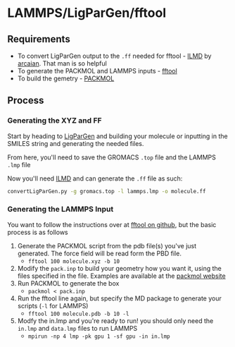 # LAMMPS/LigParGen/fftool

## Requirements

* To convert LigParGen output to the `.ff` needed for fftool -  [ILMD](https://github.com/mccg-pas/group-wiki/tree/master/Scripts/ILMD) by [arcaian](https://github.com/arcaian). That man is so helpful
* To generate the PACKMOL and LAMMPS inputs - [fftool](https://github.com/agiliopadua/fftool)
* To build the gemetry - [PACKMOL](http://m3g.iqm.unicamp.br/packmol/home.shtml)

## Process

### Generating the XYZ and FF

Start by heading to [LigParGen](http://zarbi.chem.yale.edu/ligpargen) and building your molecule or inputting in the SMILES string and generating the needed files.

From here, you'll need to save the GROMACS `.top` file and the LAMMPS `.lmp` file



Now you'll need [ILMD](https://github.com/mccg-pas/group-wiki/tree/master/Scripts/ILMD) and can generate the `.ff` file as such:

```bash
convertLigParGen.py -g gromacs.top -l lammps.lmp -o molecule.ff
```

### Generating the LAMMPS Input

You want to follow the instructions over at [fftool on github](https://github.com/agiliopadua/fftool), but the basic process is as follows

1. Generate the PACKMOL script from the pdb file(s) you've just generated. The force field will be read form the PBD file.
   * `fftool 100 molecule.xyz -b 10`
2. Modify the `pack.inp` to build your geometry how you want it, using the files specified in the file. Examples are available at the [packmol website](http://m3g.iqm.unicamp.br/packmol/examples.shtml)
3. Run PACKMOL to generate the box
   * `packmol < pack.inp`
4. Run the fftool line again, but specify the MD package to generate your scripts (`-l` for LAMMPS)
   * `fftool 100 molecule.pdb -b 10 -l`
5. Modfy the in.lmp and you're ready to run! you should only need the `in.lmp` and `data.lmp` files to run LAMMPS
   * `mpirun -np 4 lmp -pk gpu 1 -sf gpu -in in.lmp`